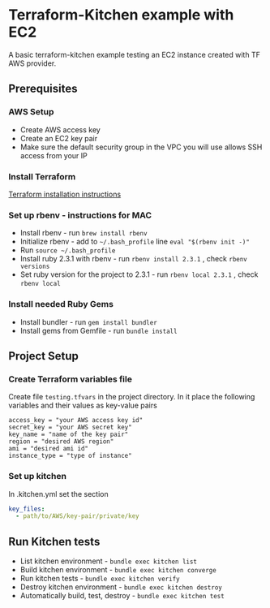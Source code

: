 # Terraform-Kitchen example with EC2

A basic terraform-kitchen example testing an EC2 instance created with TF AWS provider.

## Prerequisites

### AWS Setup

* Create AWS access key
* Create an EC2 key pair
* Make sure the default security group in the VPC you will use allows SSH access from your IP

### Install Terraform

[Terraform installation instructions](https://www.terraform.io/intro/getting-started/install.html#installing-terraform)

### Set up rbenv - instructions for MAC

* Install rbenv - run `brew install rbenv`
* Initialize rbenv - add to `~/.bash_profile` line `eval "$(rbenv init -)"`
* Run `source ~/.bash_profile`
* Install ruby 2.3.1 with rbenv - run `rbenv install 2.3.1` , check `rbenv versions`
* Set ruby version for the project to 2.3.1 - run `rbenv local 2.3.1` , check `rbenv local`

### Install needed Ruby Gems

* Install bundler - run `gem install bundler`
* Install gems from Gemfile - run `bundle install`

## Project Setup

### Create Terraform variables file

Create file `testing.tfvars` in the project directory. In it place the following variables and their values as key-value pairs

```HCL
access_key = "your AWS access key id"
secret_key = "your AWS secret key"
key_name = "name of the key pair"
region = "desired AWS region"
ami = "desired ami id"
instance_type = "type of instance"
```

### Set up kitchen

In .kitchen.yml set the section

```YAML
key_files:
  - path/to/AWS/key-pair/private/key
```

## Run Kitchen tests

* List kitchen environment - `bundle exec kitchen list`
* Build kitchen environment - `bundle exec kitchen converge`
* Run kitchen tests - `bundle exec kitchen verify`
* Destroy kitchen environment - `bundle exec kitchen destroy`
* Automatically build, test, destroy - `bundle exec kitchen test`